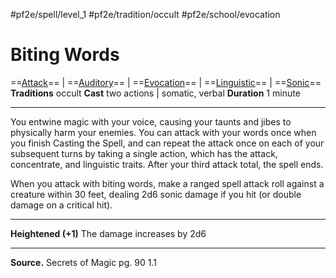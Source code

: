 #pf2e/spell/level_1 #pf2e/tradition/occult #pf2e/school/evocation 
# Biting Words
==[Attack](Attack.md)== | ==[Auditory](Auditory.md)== | ==[Evocation](Evocation.md)== | ==[Linguistic](Linguistic.md)== | ==[Sonic](Sonic.md)==
**Traditions** occult
**Cast** two actions | somatic, verbal
**Duration** 1 minute

---
You entwine magic with your voice, causing your taunts and jibes to physically harm your enemies. You can attack with your words once when you finish Casting the Spell, and can repeat the attack once on each of your subsequent turns by taking a single action, which has the attack, concentrate, and linguistic traits. After your third attack total, the spell ends.

When you attack with biting words, make a ranged spell attack roll against a creature within 30 feet, dealing 2d6 sonic damage if you hit (or double damage on a critical hit).

---
**Heightened (+1)** The damage increases by 2d6

---
**Source.** Secrets of Magic pg. 90 1.1
